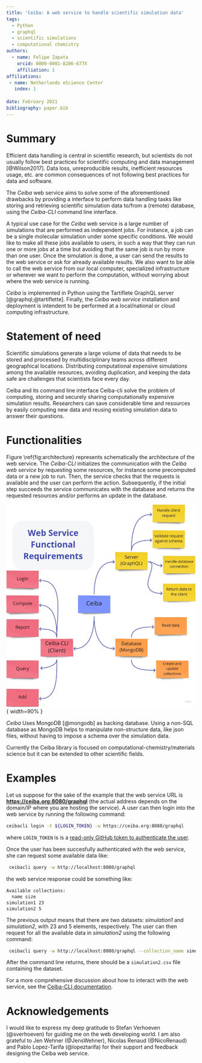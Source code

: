 ```yaml
---
title: 'Ceiba: A web service to handle scientific simulation data'
tags:
  - Python
  - graphql
  - scientific simulations
  - computational chemistry
authors:
  - name: Felipe Zapata
    orcid: 0000-0001-8286-677X
    affiliation: 1
affiliations:
 - name: Netherlands eScience Center
   index: 1

date: February 2021
bibliography: paper.bib
---
```


# Summary
Efficient data handling is central in scientific research, but scientists do not usually follow best
practices for scientific computing and data management [@Wilson2017]. Data loss, unreproducible
results, inefficient resources usage, etc. are common consequences of not following best practices for
data and software.

The *Ceiba* web service aims to solve some of the aforementioned drawbacks by providing a interface to
perform data handling tasks like storing and retrieving scientific simulation data
to/from a (remote) database, using  the *Ceiba-CLI* command line interface.

A typical use case for the *Ceiba* web service is a large number of simulations that are performed as
independent jobs. For instance, a job can be a single molecular simulation under some specific conditions.
We would like to make all these jobs available to users, in such a way that they can run one or more jobs
at a time but avoiding that the same job is run by more than one user. Once the simulation is done,
a user can send the results to the web service or ask for already available results. We also want
to be able to call the web service from our local computer, specialized infrastructure or wherever
we want to perform the computation, without worrying about where the web service is running.

*Ceiba* is implemented in Python using the Tartiflete GraphQL server [@graphql;@tartiflette]. Finally,
the *Ceiba web service* installation and deployment is intendent to be performed at a local/national or
cloud computing infrastructure.


# Statement of need
Scientific simulations generate a large volume of data that needs to be stored and processed
by multidisciplinary teams across different geographical locations. Distributing
computational expensive simulations among the available resources, avoiding duplication,
and keeping the data safe are challenges that scientists face every day.

Ceiba and its command line interface Ceiba-cli solve the problem of computing,
storing and securely sharing computationally expensive simulation results. Researchers
can save considerable time and resources by easily computing new data and reusing existing
simulation data to answer their questions.


# Functionalities
Figure \ref{fig:architecture} represents schematically the architecture of the web service.
The *Ceiba-CLI* initializes the communication with the *Ceiba web service* by requesting some resources, for instance
some precomputed data or a new job to run. Then, the service checks that the requests is available and the user can
perform the action. Subsequently, if the initial step succeeds the service communicates with the database and
returns the requested resources and/or performs an update in the database.

![Diagram representing the Ceiba architecture.\label{fig:architecture}](architecture.jpg){ width=90% }

*Ceiba* Uses MongoDB [@mongodb] as backing database. Using a non-SQL database as MongoDB helps to
manipulate non-structure data, like json files, without having to impose a schema over the simulation data.

Currently the Ceiba library is focused on computational-chemistry/materials science but
it can be extended to other scientific fields.

# Examples
Let us suppose for the sake of the example that the web service URL is **https://ceiba.org:8080/graphql** (the actual
address depends on the domain/IP where you are hosting the service). A user can then login into the web service by running the following command:
```bash
ceibacli login -t ${LOGIN_TOKEN} -w https://ceiba.org:8080/graphql
```
where `LOGIN_TOKEN` is is a [read-only GitHub token to authenticate the user](https://ceiba-cli.readthedocs.io/en/latest/authentication.html#authentication).

Once the user has been succesfully authenticated with the web service, she can request some available data like:
```bash
 ceibacli query -w http://localhost:8080/graphql
```
the web service response could be something like:
```
Available collections:
  name size
simulation1 23
simulation2 5
```
The previous output means that there are two datasets: *simulation1* and *simulation2*, with 23 and 5 elements, respectively.
The user can then request for all the available data in *simulation2* using the following command:
```bash
 ceibacli query -w http://localhost:8080/graphql --collection_name simulation2
```
After the command line returns, there should be a `simulation2.csv` file containing the dataset.

For a more comprehensive discussion about how to interact with the web service, see the [Ceiba-CLI documentation](https://ceiba-cli.readthedocs.io/en/latest/authentication.html#authentication).


# Acknowledgements
I would like to express my deep gratitude to Stefan Verhoeven (@sverhoeven) for guiding me on the web developing world.
I am also grateful to Jen Wehner (@JensWehner), Nicolas Renaud (@NicoRenaud) and Pablo Lopez-Tarifa (@lopeztarifa)
for their support and feedback designing the Ceiba web service.
